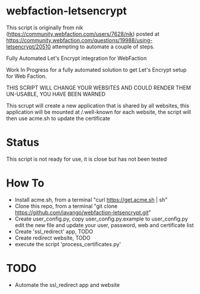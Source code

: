 # webfaction-letsencrypt
This script is originally from nik (https://community.webfaction.com/users/7628/nik) posted at https://community.webfaction.com/questions/19988/using-letsencrypt/20510 attempting to automate a couple of steps.

Fully Automated Let's Encrypt integration for WebFaction

Work In Progress for a fully automated solution to get Let's Encrypt setup for Web Faction.

THIS SCRIPT WILL CHANGE YOUR WEBSITES AND COULD RENDER THEM UN-USABLE,  YOU HAVE BEEN WARNED

This scrupt will create a new application that is shared by all websites,  this application will be mounted at /.well-known for each website,  the script will then use acme.sh to update the certificate

# Status

This script is not ready for use,  it is close but has not been tested

# How To

 * Install acme.sh, from a terminal "curl https://get.acme.sh | sh"
 * Clone this repo, from a terminal "git clone https://github.com/javango/webfaction-letsencrypt.git"
 * Create user_config.py, copy user_config.py.example to user_config.py edit the new file and update your user, password, web and certificate list
 * Create 'ssl_redirect' app, TODO
 * Create redirect website, TODO
 * execute the script 'process_certificates.py'

# TODO

 * Automate the ssl_redirect app and website
